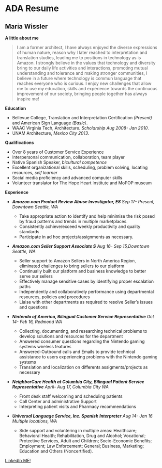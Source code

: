 # ADA Resume

## Maria Wissler

**A little about me**

> I am a former architect, I have always enjoyed the diverse expressions of human nature, reason why I later reached to interpretation and translation studies, leading me to positions in technology as is Amazon. I strongly believe in the values that technology and diversity bring to our daily life activities and interactions, promoting mutual understanding and tolerance and making stronger communities, I believe in a future where technology is commun language that reaches everyone who is curious. I enjoy new challenges that allow me to use my education, skills and experience towards the continuous improvement of our society, bringing people together has always inspire me! 


**Education**

* Bellevue College, Translation and Interpretation Certification _(Present)_ and American Sign Language _(Basic)_. 
* WAAC Virginia Tech, Architecture. _Scholarship Aug 2008- Jan 2010_.
* UNAM Architecture, _Mexico City 2013_.


**Qualifications**

* Over 8 years of Customer Service Experience
* Interpersonal communication, collaboration, team player 
* Native Spanish Speaker, _bicultural competence_
* Excellent organizational skills, scheduling, problem solving, locating resources, _self learner_
* Social media proficiency and advanced computer skills
* Volunteer translator for The Hope Heart Institute and MoPOP museum


**Experience**

* **_Amazon.com Product Review Abuse Investigator, ES_** _Sep 17- Present, Downtown Seattle, WA_
  * Take appropriate action to identify and help minimise the risk posed by fraud patterns and trends in multiple marketplaces. 
  * Consistently achieve/exceed weekly productivity and quality standards
  * Participate in ad hoc projects/assignments as necessary. 

* **_Amazon.com Seller Support Associate S_** _Aug 16- Sep 15,Downtown Seattle, WA_ 
  * Seller support to Amazon Sellers in North America Region, eliminated challenges to bring sellers to our platform
  * Continually built our platform and business knowledge to better serve our sellers
  * Effectively manage sensitive cases by identifying proper escalation paths
  * Independently and collaboratively performance using departmental resources, policies and procedures
  * Liaise with other departments as required to resolve Seller’s issues and questions  

* **_Nintendo of America, Bilingual Customer Service Representative_** _Oct 14- Feb 16, Redmond WA_
  * Collecting, documenting, and researching technical problems to develop solutions and resources for the department
  * Answered consumer questions regarding the Nintendo gaming systems wireless features
  * Answered-Outbound calls and Emails to provide technical assistance to users experiencing problems with the Nintendo gaming systems  
  * Translation and localization on differents assigments/projects as necessary
  
* **_NeighborCare Health at Columbia City, Bilingual Patient Service Representative_** _April- Aug 17, Columbia City WA_
  * Front desk staff welcoming and scheduling patients
  * Call Center and administrative Support
  * Interpreting patient visits and Pharmacy recommendations 

* **_Universal Language Service, Inc. Spanish Interpreter_** _Aug 14- Jan 16 Multiple locations, WA_
  * Side support and voluntering in multiple areas: Healthcare; Behavioral Health; Rehabilitation, Drug and Alcohol; Vocational; Protective Services, Adult and Children; Socio-Economic Benefits; Employment; Law Enforcement; General; Business, Marketing; Education and Others (Noncertified).
  
  
[LinkedIn ME!](www.linkedin.com/in/maria-wissler-aaab9a15a)





